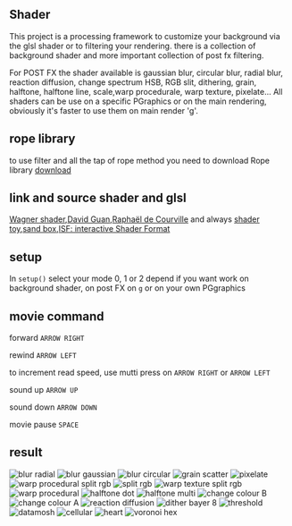 ## Shader
This project is a processing framework to customize your background via the glsl shader or to filtering your rendering.
there is a collection of background shader and more important collection of post fx filtering.

For POST FX the shader available is gaussian blur, circular blur, radial blur, reaction diffusion, change spectrum HSB, RGB slit, dithering, grain, halftone, halftone line, scale,warp procedurale, warp texture, pixelate...
All shaders can be use on a specific PGraphics or on the main rendering, obviously it's faster to use them on main render 'g'.

## rope library
to use filter and all the tap of rope method you need to download Rope library
[download](https://github.com/StanLepunK/Rope/blob/master/build_rope/Rope.zip)

## link and source shader and glsl

[Wagner shader](https://github.com/spite/Wagner/tree/master/fragment-shaders),[David Guan](https://medium.com/david-guan/webgl-and-image-filter-101-5017b290d02f),[Raphaël de Courville](https://github.com/SableRaf/Filters4Processing)
and always [shader toy](https://github.com/SableRaf/Filters4Processing),[sand box](http://glslsandbox.com/),[ISF: interactive Shader Format](https://www.interactiveshaderformat.com/)

## setup
In `setup()` select your mode 0, 1 or 2 depend if you want work on background shader, on post FX on `g` or on your own PGgraphics

## movie command
forward `ARROW RIGHT`

rewind `ARROW LEFT`

to increment read speed, use mutti press on `ARROW RIGHT` or `ARROW LEFT`

sound up `ARROW UP`

sound down `ARROW DOWN`

movie pause `SPACE`


## result
![blur radial](https://github.com/StanLepunK/Shader/blob/master/img_link/IM%20184796.jpg)
![blur gaussian](https://github.com/StanLepunK/Shader/blob/master/img_link/IM%20184797.jpg)
![blur circular](https://github.com/StanLepunK/Shader/blob/master/img_link/IM%20184798.jpg)
![grain scatter](https://github.com/StanLepunK/Shader/blob/master/img_link/IM%20184799.jpg)
![pixelate](https://github.com/StanLepunK/Shader/blob/master/img_link/IM%20184800.jpg)
![warp procedural split rgb](https://github.com/StanLepunK/Shader/blob/master/img_link/IM%20184801.jpg)
![split rgb](https://github.com/StanLepunK/Shader/blob/master/img_link/IM%20184802.jpg)
![warp texture split rgb](https://github.com/StanLepunK/Shader/blob/master/img_link/IM%20184803.jpg)
![warp procedural](https://github.com/StanLepunK/Shader/blob/master/img_link/IM%20184804.jpg)
![halftone dot](https://github.com/StanLepunK/Shader/blob/master/img_link/IM%20184805.jpg)
![halftone multi](https://github.com/StanLepunK/Shader/blob/master/img_link/IM%20184809.jpg)
![change colour B](https://github.com/StanLepunK/Shader/blob/master/img_link/IM%20184806.jpg)
![change colour A](https://github.com/StanLepunK/Shader/blob/master/img_link/IM%20184807.jpg)
![reaction diffusion](https://github.com/StanLepunK/Shader/blob/master/img_link/IM%20184808.jpg)
![dither bayer 8](https://github.com/StanLepunK/Shader/blob/master/img_link/IM%20184810.jpg)
![threshold](https://github.com/StanLepunK/Shader/blob/master/img_link/IM%20184811.jpg)
![datamosh](https://github.com/StanLepunK/Shader/blob/master/img_link/IM%20184812.jpg)
![cellular](https://github.com/StanLepunK/Shader/blob/master/img_link/IM%20300809.jpg)
![heart](https://github.com/StanLepunK/Shader/blob/master/img_link/IM%20300810.jpg)
![voronoi hex](https://github.com/StanLepunK/Shader/blob/master/img_link/IM%20300811.jpg)
